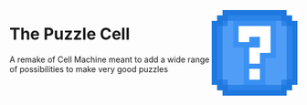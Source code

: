 <img 
  align="right"
  width="150"
  height="150"
  src="https://raw.githubusercontent.com/IonutParau/thepuzzlecell/main/assets/images/logo.png"
/>

# The Puzzle Cell

A remake of Cell Machine meant to add a wide range of possibilities to make very good puzzles
